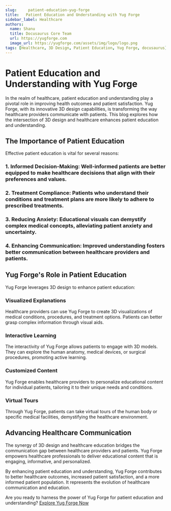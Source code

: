 ```yaml
---
slug:     patient-education-yug-forge
title:   Patient Education and Understanding with Yug Forge
sidebar_label: Healthcare
authors:
  name: Shanu
  title: Docusaurus Core Team
  url: https://yugforge.com
  image_url: https://yugforge.com/assets/img/logo/logo.png
tags: [Healthcare, 3D Design, Patient Education, Yug Forge, docusaurus]
---
```


# Patient Education and Understanding with Yug Forge

In the realm of healthcare, patient education and understanding play a pivotal role in improving health outcomes and patient satisfaction. Yug Forge, with its innovative 3D design capabilities, is transforming the way healthcare providers communicate with patients. This blog explores how the intersection of 3D design and healthcare enhances patient education and understanding.

## The Importance of Patient Education

Effective patient education is vital for several reasons:

### 1. **Informed Decision-Making**: Well-informed patients are better equipped to make healthcare decisions that align with their preferences and values.

### 2. **Treatment Compliance**: Patients who understand their conditions and treatment plans are more likely to adhere to prescribed treatments.

### 3. **Reducing Anxiety**: Educational visuals can demystify complex medical concepts, alleviating patient anxiety and uncertainty.

### 4. **Enhancing Communication**: Improved understanding fosters better communication between healthcare providers and patients.

## Yug Forge's Role in Patient Education

Yug Forge leverages 3D design to enhance patient education:

### **Visualized Explanations**

Healthcare providers can use Yug Forge to create 3D visualizations of medical conditions, procedures, and treatment options. Patients can better grasp complex information through visual aids.

### **Interactive Learning**

The interactivity of Yug Forge allows patients to engage with 3D models. They can explore the human anatomy, medical devices, or surgical procedures, promoting active learning.

### **Customized Content**

Yug Forge enables healthcare providers to personalize educational content for individual patients, tailoring it to their unique needs and conditions.

### **Virtual Tours**

Through Yug Forge, patients can take virtual tours of the human body or specific medical facilities, demystifying the healthcare environment.

## Advancing Healthcare Communication

The synergy of 3D design and healthcare education bridges the communication gap between healthcare providers and patients. Yug Forge empowers healthcare professionals to deliver educational content that is engaging, informative, and personalized.

By enhancing patient education and understanding, Yug Forge contributes to better healthcare outcomes, increased patient satisfaction, and a more informed patient population. It represents the evolution of healthcare communication and education.

Are you ready to harness the power of Yug Forge for patient education and understanding? [Explore Yug Forge Now](https://www.yugforge.com)

